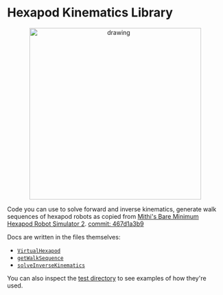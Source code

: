# Hexapod Kinematics Library

<p align="center">
    <img src="https://mithi.github.io/robotics-blog/show-off.gif" alt="drawing" width="400" />
</p>

Code you can use to solve forward and inverse kinematics, generate walk sequences of hexapod robots as copied from [Mithi's Bare Minimum Hexapod Robot Simulator 2](https://github.com/mithi/hexapod). [commit: 467d1a3b9](https://github.com/mithi/hexapod/commit/467d1a3b92dabd0304c7ef4675d64179f82efb69)

Docs are written in the files themselves:

-   [`VirtualHexapod`](./src/VirtualHexapod.js)
-   [`getWalkSequence`](./src/solvers/walkSequenceSolver.js)
-   [`solveInverseKinematics`](./src/solvers/ik/hexapodSolver.js)

You can also inspect the [test directory](https://github.com/mithi/hexapod-kinematics-library/tree/main/tests) to see examples of how they're used.
